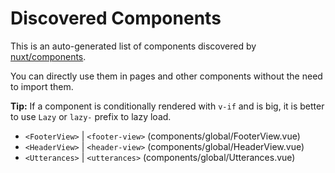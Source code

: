# Discovered Components

This is an auto-generated list of components discovered by [nuxt/components](https://github.com/nuxt/components).

You can directly use them in pages and other components without the need to import them.

**Tip:** If a component is conditionally rendered with `v-if` and is big, it is better to use `Lazy` or `lazy-` prefix to lazy load.

- `<FooterView>` | `<footer-view>` (components/global/FooterView.vue)
- `<HeaderView>` | `<header-view>` (components/global/HeaderView.vue)
- `<Utterances>` | `<utterances>` (components/global/Utterances.vue)
